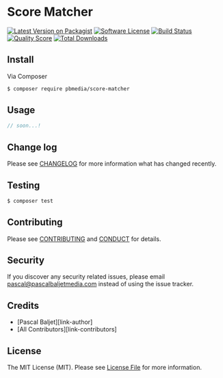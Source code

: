 # Score Matcher

[![Latest Version on Packagist](https://img.shields.io/packagist/v/pbmedia/score-matcher.svg?style=flat-square)](https://packagist.org/packages/pbmedia/score-matcher)
[![Software License](https://img.shields.io/badge/license-MIT-brightgreen.svg?style=flat-square)](LICENSE.md)
[![Build Status](https://img.shields.io/travis/pascalbaljetmedia/score-matcher/master.svg?style=flat-square)](https://travis-ci.org/pascalbaljetmedia/score-matcher)
[![Quality Score](https://img.shields.io/scrutinizer/g/pascalbaljetmedia/score-matcher.svg?style=flat-square)](https://scrutinizer-ci.com/g/pascalbaljetmedia/score-matcher)
[![Total Downloads](https://img.shields.io/packagist/dt/pbmedia/score-matcher.svg?style=flat-square)](https://packagist.org/packages/pbmedia/score-matcher)

## Install

Via Composer

``` bash
$ composer require pbmedia/score-matcher
```

## Usage

``` php
// soon...!
```

## Change log

Please see [CHANGELOG](CHANGELOG.md) for more information what has changed recently.

## Testing

``` bash
$ composer test
```

## Contributing

Please see [CONTRIBUTING](CONTRIBUTING.md) and [CONDUCT](CONDUCT.md) for details.

## Security

If you discover any security related issues, please email pascal@pascalbaljetmedia.com instead of using the issue tracker.

## Credits

- [Pascal Baljet][link-author]
- [All Contributors][link-contributors]

## License

The MIT License (MIT). Please see [License File](LICENSE.md) for more information.